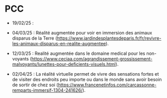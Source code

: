 # PCC

- 19/02/25 : 

- 04/03/25 : Réalité augmentée pour voir en immersion des animaux disparus de la Terre (https://www.jardindesplantesdeparis.fr/fr/revivre-les-animaux-disparus-en-realite-augmentee).

- 12/03/25 : Realité augmentée dans le domaine medical pour les non-voyants (https://www.ceciaa.com/agrandissement-grossissement-malvoyants/lunettes-pour-deficients-visuels.html).

- 02/04/25 : La réalité virtuelle permet de vivre des sensations fortes et de visiter des endroits peu importe ou dans le monde sans avoir besoin de sortir de chez soi (https://www.francenetinfos.com/carcassonne-remparts-immersif-1304-241626/).

